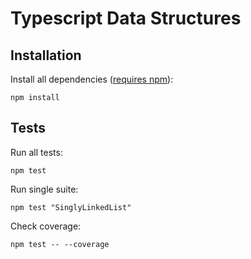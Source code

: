 # Typescript Data Structures

## Installation
Install all dependencies ([requires npm](https://nodejs.org/en/download/)):  
```
npm install
```

## Tests
Run all tests:
```
npm test
```

Run single suite:
```
npm test "SinglyLinkedList"
```

Check coverage:
```
npm test -- --coverage
```